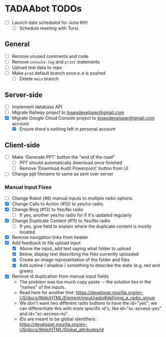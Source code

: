 # TADAAbot TODOs

* [ ] Launch date scheduled for June 6th!
	* [ ] Schedule meeting with Tursi.

## General
* [ ] Remove unused comments and code
* [ ] Remove `console.log` and `print` statements
* [ ] Upload test data to repo
* [ ] Make `prod` default branch once `0.0` is pushed
	* [ ] Delete `main` branch

## Server-side
* [ ] Implement database API
* [ ] Migrate Railway project to lpseodeveloper@gmail.com
* [X] Migrate Google Cloud Console project to lpseodeveloper@gmail.com account
	* [X] Ensure there's nothing left in personal account

## Client-side
* [ ] Make 'Generate PPT' button the "end of the road"
	* [ ] PPT should automatically download once finished
	* [ ] Remove 'Download Audit Powerpoint' button from UI
* [ ] Change ppt filename to same as sent over server

### Manual Input Fixes

* [ ] Change Robot (#8) manual inputs to multiple radio options.
* [x] Change Calls to Action (#12) to yes/no radio.
* [x] Change Blog (#13) to Yes/No radio
	* [ ] If yes, another yes/no radio for if it's updated regularly
* [x] Change Duplicate Content (#11) to Yes/No radio
	* [ ] If yes, give field to explain where the duplicate content is mostly located.

* [x] Remove navigation links from header
* [x] Add feedback to file upload input
	* [x] Above the input, add text saying what folder to upload
	* [x] Below, display text describing the files currently uploaded
	* [x] Create an image representation of the folder and files
	* [x] Add outline / shadow / something to describe the state (e.g. red and green)
* [x] Remove id duplication from manual input fields
	* The problem was too much copy paste -- the solution lies in the "names" of the inputs.
	* Read here for another hint: https://developer.mozilla.org/en-US/docs/Web/HTML/Element/input/radio#defining_a_radio_group
	* We don't want two different radio buttons to have the id="yes"; we can differentiate this with more specific id's, like id="sc-access-yes" and id="sc-access-no".
	* IDs are meant to be global identifiers: https://developer.mozilla.org/en-US/docs/Web/HTML/Global_attributes/id

